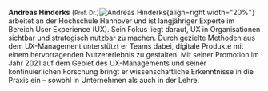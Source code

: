 **Andreas Hinderks** (<small>Prof. Dr.</small>)![Andreas Hinderks](/assets/hinderks-600x679.jpg){align=right width="20%"}<br> arbeitet an der Hochschule Hannover und ist langjähriger Experte im Bereich User Experience (UX). Sein Fokus liegt darauf, UX in Organisationen sichtbar und strategisch nutzbar zu machen. Durch gezielte Methoden aus dem UX-Management unterstützt er Teams dabei, digitale Produkte mit einem hervorragenden Nutzererlebnis zu gestalten. Mit seiner Promotion im Jahr 2021 auf dem Gebiet des UX-Managements und seiner kontinuierlichen Forschung bringt er wissenschaftliche Erkenntnisse in die Praxis ein – sowohl in Unternehmen als auch in der Lehre.